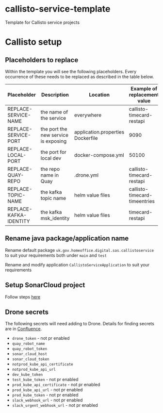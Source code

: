 # callisto-service-template

Template for Callisto service projects

# Callisto setup

## Placeholders to replace

Within the template you will see the following placeholders. Every occurrence of these needs to be
replaced as described in the table below.

| Placeholder            | Description                          | Location                              | Example of replacement value |
|------------------------|--------------------------------------|---------------------------------------|-----------------------------|
| REPLACE-SERVICE-NAME   | the name of the service              | everywhere                            | callisto-timecard-restapi   |
| REPLACE-SERVICE-PORT   | the port the new service is exposing | application.properties<br/>Dockerfile | 9090                        |
| REPLACE-LOCAL-PORT     | the port for local dev               | docker-compose.yml                    | 50100                       |
| REPLACE-QUAY-REPO      | the repo name in Quay                | .drone.yml                            | callisto-timecard-restapi   |
| REPLACE-TOPIC-NAME     | the kafka topic name                 | helm value files                      | callisto-timecard-timeentries|
| REPLACE-KAFKA-IDENTITY | the kafka msk_identity               | helm value files                      | timecard-restapi|


## Rename java package/application name

Rename default package `uk.gov.homeoffice.digital.sas.callistoservice` to suit your requirements both under `main` and `test`

Rename and modify application `CallistoServiceApplication` to suit your requirements

## Setup SonarCloud project

Follow steps [here](https://collaboration.homeoffice.gov.uk/pages/viewpage.action?pageId=206901590) 

## Drone secrets

The following secrets will need adding to Drone. Details for finding secrets are in [Confluence](https://collaboration.homeoffice.gov.uk/display/EAHW/How+to).

- `drone_token` - not pr enabled
- `quay_robot_name`
- `quay_robot_token`
- `sonar_cloud_host`
- `sonar_cloud_token`
- `notprod_kube_api_certificate`
- `notprod_kube_api_url`
- `dev_kube_token`
- `test_kube_token` - not pr enabled
- `prod_kube_api_certificate` - not pr enabled
- `prod_kube_api_url` - not pr enabled
- `prod_kube_token` - not pr enabled
- `slack_webhook_url` - not pr enabled
- `slack_urgent_webhook_url` - not pr enabled

